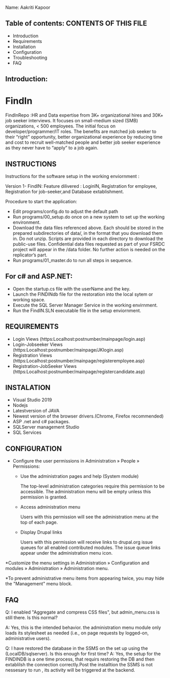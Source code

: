 Name: Aakriti Kapoor

Table of contents:
CONTENTS OF THIS FILE
---------------------

 * Introduction
 * Requirements
 * Installation
 * Configuration
 * Troubleshooting
 * FAQ

 
Introduction:
---------------
# FindIn
FindInRepo :HR and Data expertise from 3K+ organizational hires and 30K+ job seeker interviews. It focuses on small-medium sized (SMB) organizations, &lt; 500 employees. The initial focus on developer/programmer/IT roles. The benefits are matched job seeker to their “right” opportunity, better organizational experience by reducing time and cost to recruit well-matched people and better job seeker experience as they never have to “apply” to a job again.

INSTRUCTIONS
-------------
Instructions for the software setup in the working enviornment :

Version 1- FindIN: 
Feature dilivered : LoginIN, Registration for employee, Registration for job-seeker,and Database extablishment.

Procedure to start the application:
* Edit programs/config.do to adjust the default path
* Run programs/00_setup.do once on a new system to set up the working environment.
* Download the data files referenced above. Each should be stored in the prepared subdirectories of data/, in the format that you download them in. Do not unzip. Scripts are provided in each directory to download the public-use files. Confidential data files requested as part of your FSRDC project will appear in the /data folder. No further action is needed on the replicator’s part.
* Run programs/01_master.do to run all steps in sequence.

For c# and  ASP.NET:
---------------------

* Open the startup.cs file with the userName and the key.
* Launch the FINDINdb file for the restoration into the local sytem or working space.
* Execute the SQL Server Manager Service in the working envirnment.
* Run the FindIN.SLN executable file in the setup enviornment.

REQUIREMENTS
------------

 * Login Views (https:Localhost:postnumber/mainpage/login.asp)
 * Login-Jobseeker Views (https:Localhost:postnumber/mainpage/JKlogin.asp)
 * Registration Views (https:Localhost:postnumber/mainpage/registeremployee.asp)
 * Registration-JobSeeker Views (https:Localhost:postnumber/mainpage/registercandidate.asp)
 
INSTALATION
---------------
 * Visual Studio 2019
 * Nodejs
 * Latestversion of JAVA
 * Newest version of the browser drivers.(Chrome, Firefox recommended)
 * ASP .net and c# packages.
 * SQLServer management Studio
 * SQL Services
 
CONFIGURATION
-------------
 
 * Configure the user permissions in Administration » People » Permissions:

   - Use the administration pages and help (System module)

     The top-level administration categories require this permission to be
     accessible. The administration menu will be empty unless this permission
     is granted.

   - Access administration menu

     Users with this permission will see the administration menu at the top of
     each page.

   - Display Drupal links

     Users with this permission will receive links to drupal.org issue queues
     for all enabled contributed modules. The issue queue links appear under
     the administration menu icon.

 *Customize the menu settings in Administration » Configuration and modules »
   Administration » Administration menu.

 *To prevent administrative menu items from appearing twice, you may hide the
   "Management" menu block.
   
FAQ
---

Q: I enabled "Aggregate and compress CSS files", but admin_menu.css is still
   there. Is this normal?

A: Yes, this is the intended behavior. the administration menu module only loads
   its stylesheet as needed (i.e., on page requests by logged-on, administrative
   users).
   
Q: I have restored the database in the SSMS on the set up using the (LocalDB/sqlserver).
   Is this enough for first time?
A: Yes, the setup for the FINDINDB is a one time process, that requirs restoring the DB 
    and then extablilsh the connection correctly.Post the installtion the SSMS is not
    nessesary to run , its activity will be triggered at the backend.

   
  





